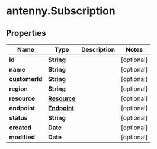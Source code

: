 # antenny.Subscription

## Properties

Name | Type | Description | Notes
------------ | ------------- | ------------- | -------------
**id** | **String** |  | [optional] 
**name** | **String** |  | [optional] 
**customerId** | **String** |  | [optional] 
**region** | **String** |  | [optional] 
**resource** | [**Resource**](Resource.md) |  | [optional] 
**endpoint** | [**Endpoint**](Endpoint.md) |  | [optional] 
**status** | **String** |  | [optional] 
**created** | **Date** |  | [optional] 
**modified** | **Date** |  | [optional] 



